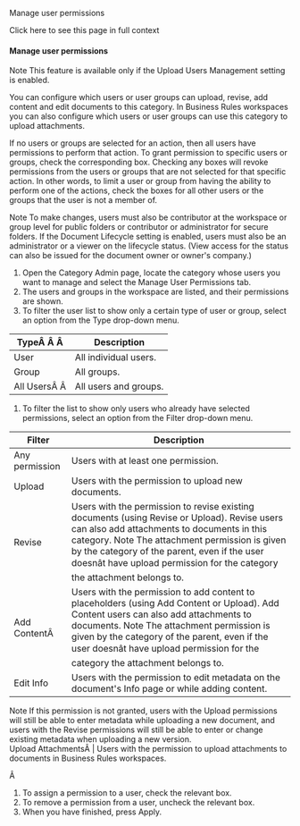Manage user permissions

Click here to see this page in full context

####  Manage user permissions

Note  This feature is available only if the Upload Users Management setting is
enabled.

You can configure which users or user groups can upload, revise, add content
and edit documents to this category. In Business Rules workspaces you can also
configure which users or user groups can use this category to upload
attachments.

If no users or groups are selected for an action, then all users have
permissions to perform that action. To grant permission to specific users or
groups, check the corresponding box. Checking any boxes will revoke
permissions from the users or groups that are not selected for that specific
action. In other words, to limit a user or group from having the ability to
perform one of the actions, check the boxes for all other users or the groups
that the user is not a member of.

Note  To make changes, users must also be contributor at the workspace or
group level for public folders or contributor or administrator for secure
folders. If the Document Lifecycle setting is enabled, users must also be an
administrator or a viewer on the lifecycle status. (View access for the status
can also be issued for the document owner or owner's company.)

  1. Open the Category Admin page, locate the category whose users you want to manage and select the Manage User Permissions tab. 
  2. The users and groups in the workspace are listed, and their permissions are shown. 
  3. To filter the user list to show only a certain type of user or group, select an option from the Type drop-down menu. 

TypeÂ Â Â  |  Description   
---|---  
User  |  All individual users.   
Group  |  All groups.   
All UsersÂ Â  |  All users and groups.   
  
  

  1. To filter the list to show only users who already have selected permissions, select an option from the Filter drop-down menu. 

Filter  |  Description   
---|---  
Any permission  |  Users with at least one permission.   
Upload  |  Users with the permission to upload new documents.   
Revise  |  Users with the permission to revise existing documents (using Revise or Upload). Revise users can also add attachments to documents in this category.  Note  The attachment permission is given by the category of the parent, even if the user doesnât have upload permission for the category the attachment belongs to.   
Add ContentÂ  |  Users with the permission to add content to placeholders (using Add Content or Upload). Add Content users can also add attachments to documents.  Note  The attachment permission is given by the category of the parent, even if the user doesnât have upload permission for the category the attachment belongs to.   
Edit Info  |  Users with the permission to edit metadata on the document's Info page or while adding content.   
Note  If this permission is not granted, users with the Upload permissions
will still be able to enter metadata while uploading a new document, and users
with the Revise permissions will still be able to enter or change existing
metadata when uploading a new version.  
Upload AttachmentsÂ  |  Users with the permission to upload attachments to documents in Business Rules workspaces.   
  
Â

  1. To assign a permission to a user, check the relevant box. 
  2. To remove a permission from a user, uncheck the relevant box. 
  3. When you have finished, press Apply. 

